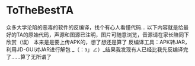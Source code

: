 # ToTheBestTA
众多大学沦陷的恶毒的软件的反编译，找个有心人看懂代码...
以下内容就是给最好的TA的原始代码，声源和图源已注明，图片可随意浏览，音源请在家长陪同下欣赏（误）
本来是是要上传APK的，想了想还是算了
反编译工具：APK转JAR，利用JD-GUI对JAR进行解包
_（：з」∠）_结果我发现有人已经比我先反编译完了......算了无所谓了
